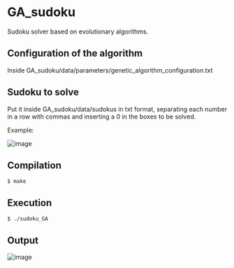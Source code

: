 # GA_sudoku

Sudoku solver based on evolutionary algorithms.

## Configuration of the algorithm

Inside GA_sudoku/data/parameters/genetic_algorithm_configuration.txt

## Sudoku to solve

Put it inside GA_sudoku/data/sudokus in txt format, separating each number in a row with commas and inserting a 0 in the boxes to be solved.

Example:

![image](https://user-images.githubusercontent.com/57896363/205134299-95f4bd68-3ef1-4ba6-bcea-dcd1683f87e9.png)

## Compilation

```shell
$ make
```

## Execution

```shell
$ ./sudoku_GA
```

## Output

![image](https://user-images.githubusercontent.com/57896363/205133733-7f1be422-823a-4544-8bb8-f25e11a60c30.png)
